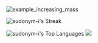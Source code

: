 ![example_increasing_mass](https://github.com/user-attachments/assets/e46cce9b-97fb-445c-b338-9a7baf30197b)

![sudonym-i's Streak](https://github-readme-streak-stats.herokuapp.com/?user=sudonym-i&theme=gruvbox&hide_border=false)

![sudonym-i's Top Languages](https://github-readme-stats.vercel.app/api/top-langs/?username=sudonym-i&theme=gruvbox&show_icons=true&hide_border=false&layout=compact)
<a href="https://wakatime.com"><img src="https://wakatime.com/share/@izzzzzy/34d0967e-db53-4a6c-b984-e9917e393798.png" /></a>
